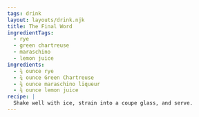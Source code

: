 ```yaml
---
tags: drink
layout: layouts/drink.njk
title: The Final Word
ingredientTags:
  - rye
  - green chartreuse
  - maraschino
  - lemon juice
ingredients:
  - ¾ ounce rye
  - ¾ ounce Green Chartreuse
  - ¾ ounce maraschino liqueur
  - ¾ ounce lemon juice
recipe: |
  Shake well with ice, strain into a coupe glass, and serve.
---
```

